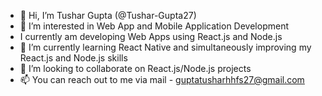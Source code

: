 - 👋 Hi, I’m Tushar Gupta (@Tushar-Gupta27)
- 👀 I’m interested in Web App and Mobile Application Development
- I currently am developing Web Apps using React.js and Node.js
- 🌱 I’m currently learning React Native and simultaneously improving my React.js and Node.js skills
- 💞️ I’m looking to collaborate on React.js/Node.js projects
- 📫 You can reach out to me via mail - guptatusharhhfs27@gmail.com

<!---
Tushar-Gupta27/Tushar-Gupta27 is a ✨ special ✨ repository because its `README.md` (this file) appears on your GitHub profile.
You can click the Preview link to take a look at your changes.
--->
